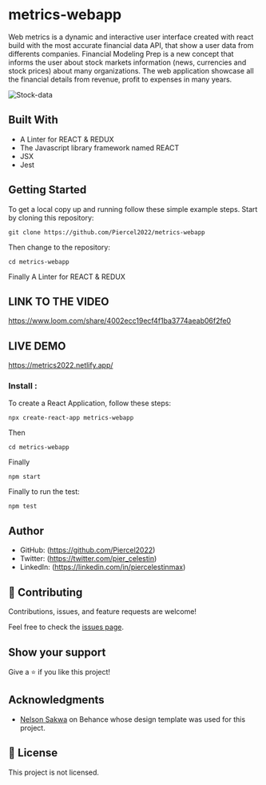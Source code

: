 
# metrics-webapp
Web metrics is a dynamic and interactive user interface created with react build with  the most accurate financial data API, that show a user data from differents companies. Financial Modeling Prep is a new concept that informs the user about stock markets information (news, currencies and stock prices) about many organizations. The web application showcase all the financial details from revenue, profit to expenses in many years.

![Stock-data](https://user-images.githubusercontent.com/98626003/190352403-02c49e5f-84ba-495e-a267-33733dae9255.png)


## Built With


- A Linter for REACT & REDUX
- The Javascript library framework named REACT
- JSX
- Jest

## Getting Started

To get a local copy up and running follow these simple example steps.
Start by cloning this repository:
```
git clone https://github.com/Piercel2022/metrics-webapp
```
Then change to the repository:
```
cd metrics-webapp
```
Finally A Linter for REACT & REDUX
## LINK TO THE VIDEO
https://www.loom.com/share/4002ecc19ecf4f1ba3774aeab06f2fe0

## LIVE DEMO
https://metrics2022.netlify.app/

### Install : 
To create a React Application, follow these steps:
```
npx create-react-app metrics-webapp
```
Then 
```
cd metrics-webapp
```
Finally
```
npm start
```
Finally to run the test:
```
npm test
```

## Author

- GitHub: (https://github.com/Piercel2022)
- Twitter: (https://twitter.com/pier_celestin)
- LinkedIn: (https://linkedin.com/in/piercelestinmax)


## 🤝 Contributing

Contributions, issues, and feature requests are welcome!

Feel free to check the [issues page](https://github.com/Piercel2022/metrics-webapp/issues).

## Show your support

Give a ⭐️ if you like this project!

## Acknowledgments

- [Nelson Sakwa](https://www.behance.net/gallery/31579789/Ballhead-App-Free-PSDs) on Behance whose design template was used for this project.


## 📝 License

This project is not licensed.

